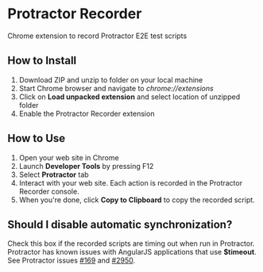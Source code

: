 # Protractor Recorder
Chrome extension to record Protractor E2E test scripts

## How to Install
1. Download ZIP and unzip to folder on your local machine
2. Start Chrome browser and navigate to *chrome://extensions*
3. Click on **Load unpacked extension** and select location of unzipped folder
4. Enable the Protractor Recorder extension
 
## How to Use
1. Open your web site in Chrome
2. Launch **Developer Tools** by pressing F12
3. Select **Protractor** tab
4. Interact with your web site.  Each action is recorded in the Protractor Recorder console.
5. When you're done, click **Copy to Clipboard** to copy the recorded script.

## Should I disable automatic synchronization?
Check this box if the recorded scripts are timing out when run in Protractor.  Protractor has known issues with AngularJS applications that use **$timeout**.  See Protractor issues [#169](https://github.com/angular/protractor/issues/169) and [#2950](https://github.com/angular/protractor/issues/2950).
